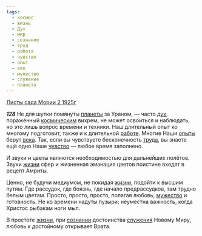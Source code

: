 ```yaml
---
tags:
  - космос
  - жизнь
  - Дух
  - мир
  - сознание
  - труд
  - работа
  - чувство
  - опыт
  - век
  - мужество
  - служение
  - планета
---
```


[Листы сада Мории 2 1925г](https://127.0.0.1:4002/agni/1925)

___128___
Не для шутки помянуты [планеты](../../../tags/#планета) за Ураном, — часто [дух](../../../tags/#Дух), поражённый [космическим](../../../tags/#космос) вихрем, не может освоиться и наблюдать, но это лишь вопрос времени и техники. Наш длительный опыт ко многому подготовит, также и к длительной [работе](../../../tags/#работа). Многие Наши [опыты](../../../tags/#опыт) берут [века](../../../tags/#век). Так, если вы чувствуете бесконечность [труда](../../../tags/#[труд](../../../tags/#труд)), вы знаете ещё одно Наше [чувство](../../../tags/#чувство) — любое время заполнено.   

И звуки и цветы являются необходимостью для дальнейших полётов. Звуки [жизни](../../../tags/#жизнь) сфер и жизненная эманация цветов поистине входят в рецепт Амриты.   

Ценно, не будучи медиумом, не покидая [жизни](../../../tags/#жизнь), подойти к высшим путям. Где рассудок, где боязнь, где начало предрассудков, там трудно белым цветам. Просто, просто, просто, полагая любовь, [мужество](../../../tags/#мужество) и готовность. Не ко времени надуты пузыри; неуместна важность, когда Христос рыбакам ноги мыл.   

В простоте [жизни](../../../tags/#жизнь), при [сознании](../../../tags/#сознание) достоинства [служения](../../../tags/#служение) Новому Миру, любовь к достойному открывает Врата.   

